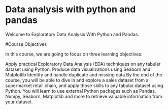 # Data analysis with python and pandas



Welcome to Exploratory Data Analysis With Python and Pandas.

#Course Objectives

In this course, we are going to focus on three learning objectives:

Apply practical Exploratory Data Analysis (EDA) techniques on any tabular dataset using Python.
Produce data visualizations using Seaborn and Matplotlib
Identify and handle duplicate and missing data
By the end of the course, you will be able to dive in and explore a sales dataset from a supermarket retail chain, and apply those skills to any tabular dataset using Python. You will learn to use external Python packages such as Pandas, Numpy, Seaborn, Matplotlib and more to retrieve valuable information from your dataset. 
